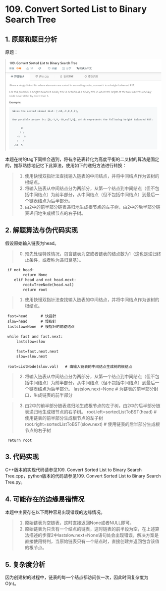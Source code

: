  # 109. Convert Sorted List to Binary Search Tree
 
 ## 1. 原题和题目分析
 原题：
 
 ![avatar](https://raw.githubusercontent.com/Happyxianyueveryday/Leetcode-Notebook/master/Linked%20List/109.%20Convert%20Sorted%20List%20to%20Binary%20Search%20Tree/QQ%E6%88%AA%E5%9B%BE20190226232849.png)
 
 本题在树的tag下同样会遇到，将有序链表转化为高度平衡的二叉树的算法是固定的，推荐熟练地记忆下此算法，使用如下的递归方法进行转换：
 > 1. 使用快慢双指针法查找输入链表的中间结点，并将中间结点作为该树的根结点。
 > 2. 将输入链表从中间结点分为两部分，从第一个结点到中间结点（但不包括中间结点）为前半部分，从中间结点（但不包括中间结点）到最后一个链表结点为后半部分。
 > 3. 由2中的前半部分链表递归地生成根节点的左子树，由2中的后半部分链表递归地生成根节点的右子树。
 
 ## 2. 解题算法与伪代码实现
 假设原始输入链表为head。
 > 0. 预先处理特殊情况，包含链表为空或者链表的结点数为1（这也是递归终止条件，或者称为递归奠基）。
 
     if not head:
            return None
        elif head and not head.next:
            root=TreeNode(head.val)
            return root
 
 > 1. 使用快慢双指针法查找输入链表的中间结点，并将中间结点作为该树的根结点。
 
     fast=head      # 快指针
     slow=head      # 慢指针
     lastslow=None  # 慢指针的前驱结点
     
     while fast and fast.next:
         lastslow=slow
         
         fast=fast.next.next
         slow=slow.next
        
     root=ListNode(slow.val)   # 由输入链表的中间结点生成树的根结点
     
 > 2. 将输入链表从中间结点分为两部分，从第一个结点到中间结点（但不包括中间结点）为前半部分，从中间结点（但不包括中间结点）到最后一个链表结点为后半部分。
     lastslow.next=None        # 为链表的前半部分封口，生成链表的前半部分
     
 > 3. 由2中的前半部分链表递归地生成根节点的左子树，由2中的后半部分链表递归地生成根节点的右子树。
     root.left=sortedListToBST(head)         # 使用链表的前半部分生成根节点的左子树
     root.right=sortedListToBST(slow.next)   # 使用链表的后半部分生成根节点的右子树
     
     return root

 ## 3. 代码实现
 C++版本的实现代码请参见109. Convert Sorted List to Binary Search Tree.cpp，python版本的代码请参见109. Convert Sorted List to Binary Search Tree.py。
 
 ## 4. 可能存在的边缘易错情况
 本题中主要存在以下两种容易出现错误的边缘情况。
 > 1. 原始链表为空链表，这时直接返回None或者NULL即可。
 > 2. 原始链表为只含有一个结点的链表，这时链表的前半段为空，在上述算法描述的步骤2中lastslow.next=None语句处会出现错误，解决方案是直接使用特判，当原始链表只有一个结点时，直接创建并返回包含该值的根节点。
 
 ## 5. 复杂度分析
 因为创建树的过程中，链表的每一个结点都访问仅一次，因此时间复杂度为O(n)。
     
     
     
 
